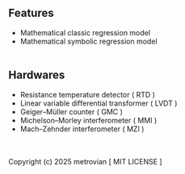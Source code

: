 ## Features ##
- Mathematical classic regression model
- Mathematical symbolic regression model
<br/></br>
## Hardwares ##
- Resistance temperature detector ( RTD )
- Linear variable differential transformer ( LVDT )
- Geiger–Müller counter ( GMC )
- Michelson–Morley interferometer ( MMI )
- Mach–Zehnder interferometer ( MZI )

<br/></br>
Copyright (c) 2025 metrovian [ MIT LICENSE ]
